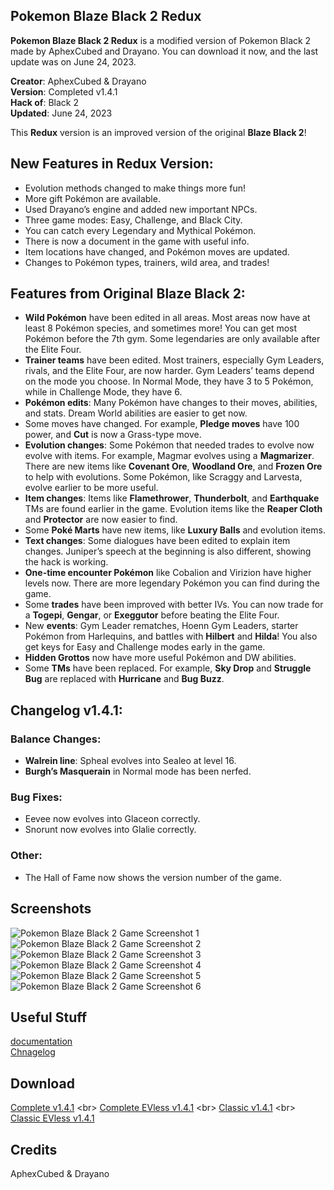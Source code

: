 ## Pokemon Blaze Black 2 Redux


**Pokemon Blaze Black 2 Redux** is a modified version of Pokemon Black 2 made by AphexCubed and Drayano. You can download it now, and the last update was on June 24, 2023.

**Creator**: AphexCubed & Drayano  
**Version**: Completed v1.4.1  
**Hack of**: Black 2  
**Updated**: June 24, 2023

<!-- **Pokemon Blaze Black 2 Redux** is a modified version of Pokemon Black 2 made by AphexCubed and Drayano. You can download it now, and the last update was on June 24, 2023. -->

This **Redux** version is an improved version of the original **Blaze Black 2**!

## New Features in Redux Version:
- Evolution methods changed to make things more fun!
- More gift Pokémon are available.
- Used Drayano’s engine and added new important NPCs.
- Three game modes: Easy, Challenge, and Black City.
- You can catch every Legendary and Mythical Pokémon.
- There is now a document in the game with useful info.
- Item locations have changed, and Pokémon moves are updated.
- Changes to Pokémon types, trainers, wild area, and trades!

## Features from Original Blaze Black 2:
- **Wild Pokémon** have been edited in all areas. Most areas now have at least 8 Pokémon species, and sometimes more! You can get most Pokémon before the 7th gym. Some legendaries are only available after the Elite Four.
- **Trainer teams** have been edited. Most trainers, especially Gym Leaders, rivals, and the Elite Four, are now harder. Gym Leaders’ teams depend on the mode you choose. In Normal Mode, they have 3 to 5 Pokémon, while in Challenge Mode, they have 6.
- **Pokémon edits**: Many Pokémon have changes to their moves, abilities, and stats. Dream World abilities are easier to get now.
- Some moves have changed. For example, **Pledge moves** have 100 power, and **Cut** is now a Grass-type move.
- **Evolution changes**: Some Pokémon that needed trades to evolve now evolve with items. For example, Magmar evolves using a **Magmarizer**. There are new items like **Covenant Ore**, **Woodland Ore**, and **Frozen Ore** to help with evolutions. Some Pokémon, like Scraggy and Larvesta, evolve earlier to be more useful.
- **Item changes**: Items like **Flamethrower**, **Thunderbolt**, and **Earthquake** TMs are found earlier in the game. Evolution items like the **Reaper Cloth** and **Protector** are now easier to find.
- Some **Poké Marts** have new items, like **Luxury Balls** and evolution items.
- **Text changes**: Some dialogues have been edited to explain item changes. Juniper’s speech at the beginning is also different, showing the hack is working.
- **One-time encounter Pokémon** like Cobalion and Virizion have higher levels now. There are more legendary Pokémon you can find during the game.
- Some **trades** have been improved with better IVs. You can now trade for a **Togepi**, **Gengar**, or **Exeggutor** before beating the Elite Four.
- New **events**: Gym Leader rematches, Hoenn Gym Leaders, starter Pokémon from Harlequins, and battles with **Hilbert** and **Hilda**! You also get keys for Easy and Challenge modes early in the game.
- **Hidden Grottos** now have more useful Pokémon and DW abilities.  
- Some **TMs** have been replaced. For example, **Sky Drop** and **Struggle Bug** are replaced with **Hurricane** and **Bug Buzz**.

## Changelog v1.4.1:

### Balance Changes:
- **Walrein line**: Spheal evolves into Sealeo at level 16.
- **Burgh’s Masquerain** in Normal mode has been nerfed.

### Bug Fixes:
- Eevee now evolves into Glaceon correctly.
- Snorunt now evolves into Glalie correctly.

### Other:
- The Hall of Fame now shows the version number of the game.

## Screenshots

![Pokemon Blaze Black 2 Game Screenshot 1](pokemon-blaze-black-2-a.webp)
![Pokemon Blaze Black 2 Game Screenshot 2](pokemon-blaze-black-2-b.webp)
![Pokemon Blaze Black 2 Game Screenshot 3](pokemon-blaze-black-2-c.webp)
![Pokemon Blaze Black 2 Game Screenshot 4](pokemon-blaze-black-2-d.webp)
![Pokemon Blaze Black 2 Game Screenshot 5](pokemon-blaze-black-2-e.webp)
![Pokemon Blaze Black 2 Game Screenshot 6](pokemon-blaze-black-2-f.webp)

## Useful Stuff
[documentation](https://drive.google.com/drive/folders/1wVz7qTdZh8kn0Du9bmMKuXlrQRBeF01d)<br>
[Chnagelog](https://pastebin.com/QNscPrV1)

## Download
[Complete v1.4.1](https://www.mediafire.com/file/shkygcl4n1k4q4s/Pokemon+Black+2+Redux+Complete+(v1.4.1).zip/file) <br>
[Complete EVless v1.4.1](https://www.mediafire.com/file/rnync41wtl4sker/Pokemon+Black+2+Redux+Complete+EVless+(v1.4.1).zip/file) <br>
[Classic v1.4.1](https://www.mediafire.com/file/lfmwhx7yu0hj60h/Pokemon+Black+2+Redux+Classic+(v1.4.1).zip/file) <br>
[Classic EVless v1.4.1](https://www.mediafire.com/file/desghgr4sng1vb3/Pokemon+Black+2+Redux+Classic+EVless+(v1.4.1).zip/file)

## Credits
AphexCubed & Drayano